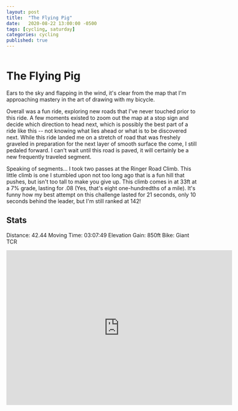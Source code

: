 ```yaml
---
layout: post
title:  "The Flying Pig"
date:   2020-08-22 13:00:00 -0500
tags: [cycling, saturday]
categories: cycling
published: true
---
```


<img alt="" src="https://d3o5xota0a1fcr.cloudfront.net/maps/E4AQR3WIZLHHC224Z5KHJO2TFAWLBMCG2ZWULB7IUXQWU3ISPXDKGUSJHRHBWOPDGY5KSZ6YCXQVVTDLZURAUKNTOAHRNAZO" srcset="https://d3o5xota0a1fcr.cloudfront.net/maps/EH234VZUTBUQLA7H55QKILGMP5PKS4L7ATKUPTWKXWUO6PCSB36PZIGTXKZRUDRUYKZEJ5NO6UYHZVGC4NDCNLKYZTGOOFQV 1x, https://d3o5xota0a1fcr.cloudfront.net/maps/E4AQR3WIZLHHC224Z5KHJO2TFAWLBMCG2ZWULB7IUXQWU3ISPXDKGUSJHRHBWOPDGY5KSZ6YCXQVVTDLZURAUKNTOAHRNAZO 2x">

# The Flying Pig

Ears to the sky and flapping in the wind, it's clear from the map that I'm approaching mastery in the art of drawing with my bicycle.

Overall was a fun ride, exploring new roads that I've never touched prior to this ride.  A few moments existed to zoom out the map at a stop sign and decide which direction to head next, which is possibly the best part of a ride like this -- not knowing what lies ahead or what is to be discovered next.  While this ride landed me on a stretch of road that was freshely graveled in preparation for the next layer of smooth surface the come, I still pedaled forward.  I can't wait until this road is paved, it will certainly be a new frequently traveled segment.

Speaking of segments... I took two passes at the Ringer Road Climb.  This little climb is one I stumbled upon not too long ago that is a fun hill that pushes, but isn't too tall to make you give up.  This climb comes in at 33ft at a 7% grade, lasting for .08 (Yes, that's eight one-hundredths of a mile).  It's funny how my best attempt on this challenge lasted for 21 seconds, only 10 seconds behind the leader, but I'm still ranked at 142!

## Stats
Distance: 42.44
Moving Time: 03:07:49
Elevation Gain: 850ft
Bike: Giant TCR


<iframe height='405' width='590' frameborder='0' allowtransparency='true' scrolling='no' src='https://www.strava.com/activities/3950351151/embed/f6c5e905d07de5ee59d3f02ae2e5b6b7688f58ec'></iframe>
